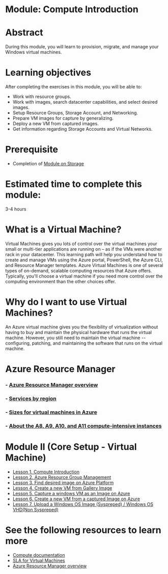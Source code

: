 # Module: Compute Introduction

# Abstract

During this module, you will learn to provision, migrate, and manage your Windows virtual machines.

# Learning objectives
After completing the exercises in this module, you will be able to:
* Work with resource groups.
* Work with images, search datacenter capabilities, and select desired images.
* Setup Resource Groups, Storage Account, and Networking.
* Prepare VM images for capture by generalizing.
* Deploy a new VM from captured images.
* Get information regarding Storage Accounts and Virtual Networks.

# Prerequisite 
* Completion of [Module on Storage](https://github.com/Azure/onboarding-guidance/tree/master/windows/Module%20I)

# Estimated time to complete this module:
3-4 hours

# What is a Virtual Machine?
Virtual Machines gives you lots of control over the virtual machines your small or multi-tier applications are running on – as if the VMs were another rack in your datacenter. This learning path will help you understand how to create and manage VMs using the Azure portal, PowerShell, the Azure CLI, and Resource Manager templates.
Azure Virtual Machines is one of several types of on-demand, scalable computing resources that Azure offers. Typically, you'll choose a virtual machine if you need more control over the computing environment than the other choices offer.

# Why do I want to use Virtual Machines?
An Azure virtual machine gives you the flexibility of virtualization without having to buy and maintain the physical hardware that runs the virtual machine. However, you still need to maintain the virtual machine -- configuring, patching, and maintaining the software that runs on the virtual machine.

# Azure Resource Manager
### - [Azure Resource Manager overview](https://azure.microsoft.com/en-us/documentation/articles/resource-group-overview/)
### - [Services by region](https://azure.microsoft.com/en-us/regions/#services)
### - [Sizes for virtual machines in Azure](https://azure.microsoft.com/en-gb/documentation/articles/virtual-machines-windows-sizes/)
### - [About the A8, A9, A10, and A11 compute-intensive instances](https://azure.microsoft.com/en-gb/documentation/articles/virtual-machines-windows-a8-a9-a10-a11-specs/)

# Module II (Core Setup - Virtual Machine)
* [Lesson 1. Compute Introduction](https://github.com/Azure/onboarding-guidance/blob/master/windows/Module%20II/L1-ComputeIntro.md)
* [Lesson 2. Azure Resource Group Management](https://github.com/Azure/onboarding-guidance/blob/master/windows/Module%20II/L2-AzureRMResourceGroupMgmt.md)
* [Lesson 3. Find desired image on Azure Platform](https://github.com/Azure/onboarding-guidance/blob/master/windows/Module%20II/L3-FindAPublishedImage.md)
* [Lesson 4. Create a new VM from Gallery Image](https://github.com/Azure/onboarding-guidance/blob/master/windows/Module%20II/L4-CreateVirtualMachineGI.md)
* [Lesson 5. Capture a windows VM as an Image on Azure](https://github.com/Azure/onboarding-guidance/blob/master/windows/Module%20II/L5-CaptureWindowsVMImage.md)
* [Lesson 6. Create a new VM from a captured Image on Azure](https://github.com/Azure/onboarding-guidance/blob/master/windows/Module%20II/L6-DeployCapturedVM.md)
* [Lesson 7. Upload a Windows OS Image (Syspreped) / Windows OS VHD(Non Syspreped)](https://github.com/Azure/onboarding-guidance/blob/master/windows/Module%20II/L7-UploadedVMfromOnpremise.md)

# See the following resources to learn more
* [Compute documentation](https://azure.microsoft.com/en-us/documentation/services/virtual-machines/)
* [SLA for Virtual Machines](https://azure.microsoft.com/en-us/support/legal/sla/virtual-machines/v1_2/)
* [Azure Resource Manager overview](https://azure.microsoft.com/en-us/documentation/articles/resource-group-overview/)

